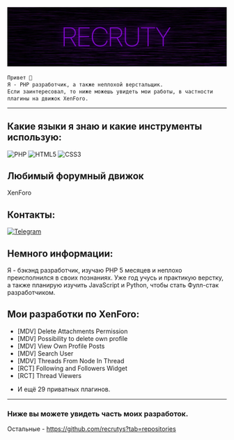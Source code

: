 <img src="assets/RECRUTY.png" />

```
Привет 👋 
Я - PHP разработчик, а также неплохой верстальщик.
Если заинтересовал, то ниже можешь увидеть мои работы, в частности плагины на движок XenForo.
```

<hr>

## Какие языки я знаю и какие инструменты использую:
![PHP](https://img.shields.io/badge/PHP-3670A0?style=for-the-badge&logo=php&logoColor=AEB2D5)
![HTML5](https://img.shields.io/badge/html5-%23E34F26.svg?style=for-the-badge&logo=html5&logoColor=white)
![CSS3](https://img.shields.io/badge/css3-%231572B6.svg?style=for-the-badge&logo=css3&logoColor=white)

## Любимый форумный движок
XenForo

## Контакты:
[![Telegram](https://img.shields.io/badge/-Telegram-090909?style=for-the-badge&logo=telegram&logoColor=27A0D9)](https://t.me/recruty)

## Немного информации:
Я - бэкэнд разработчик, изучаю PHP 5 месяцев и неплохо преисполнился в своих познаниях. Уже год учусь и практикую верстку, а также планирую изучить JavaScript и Python, чтобы стать Фулл-стак разработчиком.

## Мои разработки по XenForo:
+ [MDV] Delete Attachments Permission
+ [MDV] Possibility to delete own profile
+ [MDV] View Own Profile Posts
+ [MDV] Search User
+ [MDV] Threads From Node In Thread
+ [RCT] Following and Followers Widget
+ [RCT] Thread Viewers
- И ещё 29 приватных плагинов. 
<hr>

### Ниже вы можете увидеть часть моих разработок.
Остальные - https://github.com/recrutys?tab=repositories
